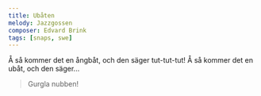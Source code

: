 ```yaml
---
title: Ubåten
melody: Jazzgossen
composer: Edvard Brink
tags: [snaps, swe]
---
```


Å så kommer det en ångbåt,
och den säger tut-tut-tut!
Å så kommer det en ubåt,
och den säger...

> Gurgla nubben!
